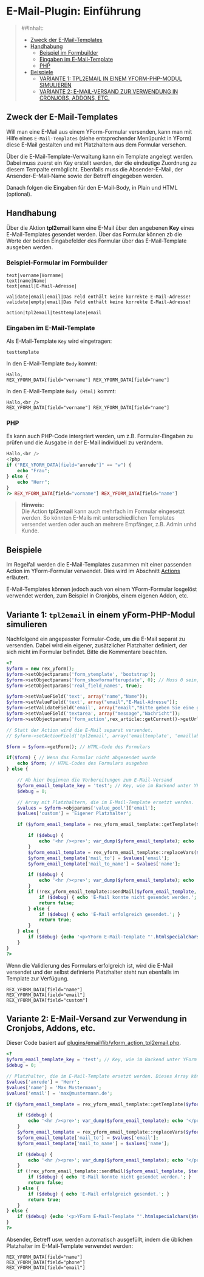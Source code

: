 # E-Mail-Plugin: Einführung

> ##Inhalt:
> - [Zweck der E-Mail-Templates](#zweck-der-email-templates)
> - [Handhabung](#handhabung)
> 	- [Beispiel im Formbuilder](#beispiel-formbuilder)  
> 	- [Eingaben im E-Mail-Template](#email-template)
> 	- [PHP](#php)
> - [Beispiele](#beipiele)
>   - [VARIANTE 1: TPL2EMAIL IN EINEM YFORM-PHP-MODUL SIMULIEREN](#beispiele-php-modul)
>   - [VARIANTE 2: E-MAIL-VERSAND ZUR VERWENDUNG IN CRONJOBS, ADDONS, ETC.](#beispiele-php-cronjob)

<a name="zweck-der-email-templates"></a>
## Zweck der E-Mail-Templates

Will man eine E-Mail aus einem YForm-Formular versenden, kann man mit Hilfe eines `E-Mail-Templates` (siehe entsprechender Menüpunkt in YForm) diese E-Mail gestalten und mit Platzhaltern aus dem Formular versehen.

Über die E-Mail-Template-Verwaltung kann ein Template angelegt werden. Dabei muss zuerst ein Key erstellt werden, der die eindeutige Zuordnung zu diesem Tempalte ermöglicht. Ebenfalls muss die Absender-E-Mail, der Ansender-E-Mail-Name sowie der Betreff eingegeben werden.

Danach folgen die Eingaben für den E-Mail-Body, in Plain und HTML (optional).

<a name="handhabung"></a>
## Handhabung

Über die Aktion **tpl2email** kann eine E-Mail über den angebenen **Key** eines E-Mail-Templates gesendet werden. Über das Formular können zb die Werte der beiden Eingabefelder des Formular über das E-Mail-Template ausgeben werden.

<a name="beispiel-formbuilder"></a>
### Beispiel-Formular im Formbuilder

	text|vorname|Vorname|
	text|name|Name|
	text|email|E-Mail-Adresse|

	validate|email|email|Das Feld enthält keine korrekte E-Mail-Adresse!
	validate|empty|email|Das Feld enthält keine korrekte E-Mail-Adresse!
	
	action|tpl2email|testtemplate|email

<a name="email-template"></a>
### Eingaben im E-Mail-Template

Als E-Mail-Template `Key` wird eingetragen:

	testtemplate

In den E-Mail-Template `Body` kommt:
	
	Hallo,
	REX_YFORM_DATA[field="vorname"] REX_YFORM_DATA[field="name"]
	
In den E-Mail-Template `Body (Html)` kommt:
	
	Hallo,<br />
	REX_YFORM_DATA[field="vorname"] REX_YFORM_DATA[field="name"]

<a name="php"></a>		
### PHP

Es kann auch PHP-Code intergriert werden, um z.B. Formular-Eingaben zu prüfen und die Ausgabe in der E-Mail individuell zu verändern.

```php
Hallo,<br />
<?php 
if ("REX_YFORM_DATA[field="anrede"]" == "w") {
    echo "Frau";
} else {
    echo "Herr";
}
?> REX_YFORM_DATA[field="vorname"] REX_YFORM_DATA[field="name"]
```

> **Hinweis:**  
> Die Action **tpl2email** kann auch mehrfach im Formular eingesetzt werden. So könnten E-Mails mit unterschiedlichen Templates versendet werden oder auch an mehrere Empfänger, z.B. Admin unhd Kunde.


<a name="beispiele"></a>
## Beispiele

Im Regelfall werden die E-Mail-Templates zusammen mit einer passenden Action im YForm-Formular verwendet. Dies wird im Abschnitt [Actions](yform_modul_actions.md) erläutert.

E-Mail-Templates können jedoch auch von einem YForm-Formular losgelöst verwendet werden, zum Beispiel in Cronjobs, einem eigenen Addon, etc.

<a name="beispiele-php-modul"></a>
## Variante 1: `tpl2email` in einem yForm-PHP-Modul simulieren

Nachfolgend ein angepasster Formular-Code, um die E-Mail separat zu versenden. Dabei wird ein eigener, zusätzlicher Platzhalter definiert, der sich nicht im Formular befindet. Bitte die Kommentare beachten.

```php
<?
$yform = new rex_yform();
$yform->setObjectparams('form_ytemplate', 'bootstrap');
$yform->setObjectparams('form_showformafterupdate', 0); // Muss 0 sein, damit if($form) funktioniert
$yform->setObjectparams('real_field_names', true);

$yform->setValueField('text', array("name","Name"));
$yform->setValueField('text', array("email","E-Mail-Adresse"));
$yform->setValidateField('email', array("email","Bitte geben Sie eine gültige Emailadresse an."));
$yform->setValueField('textarea', array("message","Nachricht"));
$yform->setObjectparams('form_action',rex_article::getCurrent()->getUrl());

// Statt der Action wird die E-Mail separat versendet.
// $yform->setActionField('tpl2email', array('emailtemplate', 'emaillabel', 'email@domain.de'));

$form = $yform->getForm(); // HTML-Code des Formulars

if($form) { // Wenn das Formular nicht abgesendet wurde
    echo $form; // HTML-Codes des Formulars ausgeben
} else { 

	// Ab hier beginnen die Vorbereitungen zum E-Mail-Versand
	$yform_email_template_key = 'test'; // Key, wie im Backend unter YForm > E-Mail-Templates hinterlegt
	$debug = 0;

	// Array mit Platzhaltern, die im E-Mail-Template ersetzt werden.
	$values = $yform->objparams['value_pool']['email'];
	$values['custom'] = 'Eigener Platzhalter';

	if ($yform_email_template = rex_yform_email_template::getTemplate($yform_email_template_key)) {

	    if ($debug) {
	        echo '<hr /><pre>'; var_dump($yform_email_template); echo '</pre><hr />';
	    }
	    $yform_email_template = rex_yform_email_template::replaceVars($yform_email_template, $values);
	    $yform_email_template['mail_to'] = $values['email'];
	    $yform_email_template['mail_to_name'] = $values['name'];

	    if ($debug) {
	        echo '<hr /><pre>'; var_dump($yform_email_template); echo '</pre><hr />';
	    }
	    if (!rex_yform_email_template::sendMail($yform_email_template, $template_name)) {
	        if ($debug) { echo 'E-Mail konnte nicht gesendet werden.'; }
	        return false;
	    } else {
	        if ($debug) { echo 'E-Mail erfolgreich gesendet.'; }
	        return true;
	    }
	} else {
	    if ($debug) {echo '<p>YForm E-Mail-Template "'.htmlspecialchars($template_name).'" wurde nicht gefunden.'; }
	}
}
?>
```

Wenn die Validierung des Formulars erfolgreich ist, wird die E-Mail versendet und der selbst definierte Platzhalter steht nun ebenfalls im Template zur Verfügung.

```
REX_YFORM_DATA[field="name"]
REX_YFORM_DATA[field="email"]
REX_YFORM_DATA[field="custom"]
```

<a name="beispiele-php-cronjob"></a>
## Variante 2: E-Mail-Versand zur Verwendung in Cronjobs, Addons, etc.

Dieser Code basiert auf [plugins/email/lib/yform_action_tpl2email.php](https://github.com/yakamara/redaxo_yform/blob/master/plugins/email/lib/yform_action_tpl2email.php).

```php
<?
$yform_email_template_key = 'test'; // Key, wie im Backend unter YForm > E-Mail-Templates hinterlegt
$debug = 0;

// Platzhalter, die im E-Mail-Template ersetzt werden. Dieses Array könnte bspw. auch von der Datenbank befüllt werden.
$values['anrede'] = 'Herr'; 
$values['name'] = 'Max Mustermann'; 
$values['email'] = 'max@mustermann.de'; 

if ($yform_email_template = rex_yform_email_template::getTemplate($yform_email_template_key)) {

    if ($debug) {
        echo '<hr /><pre>'; var_dump($yform_email_template); echo '</pre><hr />';
    }
    $yform_email_template = rex_yform_email_template::replaceVars($yform_email_template, $values);
    $yform_email_template['mail_to'] = $values['email'];
    $yform_email_template['mail_to_name'] = $values['name'];

    if ($debug) {
        echo '<hr /><pre>'; var_dump($yform_email_template); echo '</pre><hr />';
    }
    if (!rex_yform_email_template::sendMail($yform_email_template, $template_name)) {
        if ($debug) { echo 'E-Mail konnte nicht gesendet werden.'; }
        return false;
    } else {
        if ($debug) { echo 'E-Mail erfolgreich gesendet.'; }
        return true;
    }
} else {
    if ($debug) {echo '<p>YForm E-Mail-Template "'.htmlspecialchars($template_name).'" wurde nicht gefunden.'; }
}
?>
```

Absender, Betreff usw. werden automatisch ausgefüllt, indem die üblichen Platzhalter im E-Mail-Template verwendet werden:

```
REX_YFORM_DATA[field="name"]
REX_YFORM_DATA[field="phone"]
REX_YFORM_DATA[field="email"]
```




	
	
